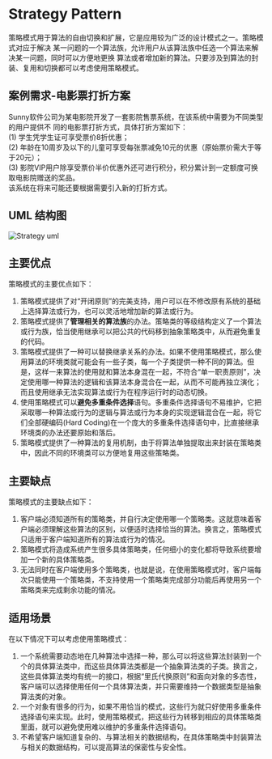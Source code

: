 # Strategy Pattern
<p>策略模式用于算法的自由切换和扩展，它是应用较为广泛的设计模式之一。策略模式对应于解决
某一问题的一个算法族，允许用户从该算法族中任选一个算法来解决某一问题，同时可以方便地更换
算法或者增加新的算法。只要涉及到算法的封装、复用和切换都可以考虑使用策略模式。</p>

## 案例需求-电影票打折方案
        
<p>Sunny软件公司为某电影院开发了一套影院售票系统，在该系统中需要为不同类型的用户提供不
同的电影票打折方式，具体打折方案如下：<br/>
(1) 学生凭学生证可享受票价8折优惠；<br/>
(2) 年龄在10周岁及以下的儿童可享受每张票减免10元的优惠（原始票价需大于等于20元）；<br/>
(3) 影院VIP用户除享受票价半价优惠外还可进行积分，积分累计到一定额度可换取电影院赠送的奖品。<br/>
该系统在将来可能还要根据需要引入新的打折方式。</p>

## UML 结构图
![Strategy uml](https://github.com/SunnyMarkLiu/Awesome-Design-Patterns/blob/master/BehavioralPattern/Strategy/strategy.jpeg)

## 主要优点
   
策略模式的主要优点如下：
   
1. 策略模式提供了对“开闭原则”的完美支持，用户可以在不修改原有系统的基础上选择算法或行为，也可以灵活地增加新的算法或行为。
2. 策略模式提供了**管理相关的算法族**的办法。策略类的等级结构定义了一个算法或行为族，恰当使用继承可以把公共的代码移到抽象策略类中，从而避免重复的代码。
3. 策略模式提供了一种可以替换继承关系的办法。如果不使用策略模式，那么使用算法的环境类就可能会有一些子类，每一个子类提供一种不同的算法。但是，这样一来算法的使用就和算法本身混在一起，不符合“单一职责原则”，决定使用哪一种算法的逻辑和该算法本身混合在一起，从而不可能再独立演化；而且使用继承无法实现算法或行为在程序运行时的动态切换。
4. 使用策略模式可以**避免多重条件选择**语句。多重条件选择语句不易维护，它把采取哪一种算法或行为的逻辑与算法或行为本身的实现逻辑混合在一起，将它们全部硬编码(Hard Coding)在一个庞大的多重条件选择语句中，比直接继承环境类的办法还要原始和落后。
5. 策略模式提供了一种算法的复用机制，由于将算法单独提取出来封装在策略类中，因此不同的环境类可以方便地复用这些策略类。
   
## 主要缺点
   
策略模式的主要缺点如下：
   
1. 客户端必须知道所有的策略类，并自行决定使用哪一个策略类。这就意味着客户端必须理解这些算法的区别，以便适时选择恰当的算法。换言之，策略模式只适用于客户端知道所有的算法或行为的情况。
2. 策略模式将造成系统产生很多具体策略类，任何细小的变化都将导致系统要增加一个新的具体策略类。
4. 无法同时在客户端使用多个策略类，也就是说，在使用策略模式时，客户端每次只能使用一个策略类，不支持使用一个策略类完成部分功能后再使用另一个策略类来完成剩余功能的情况。
   
## 适用场景
   
在以下情况下可以考虑使用策略模式：
   
1. 一个系统需要动态地在几种算法中选择一种，那么可以将这些算法封装到一个个的具体算法类中，而这些具体算法类都是一个抽象算法类的子类。换言之，这些具体算法类均有统一的接口，根据“里氏代换原则”和面向对象的多态性，客户端可以选择使用任何一个具体算法类，并只需要维持一个数据类型是抽象算法类的对象。
2. 一个对象有很多的行为，如果不用恰当的模式，这些行为就只好使用多重条件选择语句来实现。此时，使用策略模式，把这些行为转移到相应的具体策略类里面，就可以避免使用难以维护的多重条件选择语句。
3. 不希望客户端知道复杂的、与算法相关的数据结构，在具体策略类中封装算法与相关的数据结构，可以提高算法的保密性与安全性。
